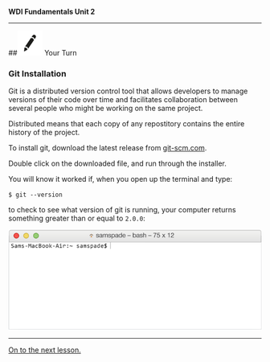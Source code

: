 **WDI Fundamentals Unit 2**

---

##![Your Turn](../assets/exercise.png) Your Turn

### Git Installation

Git is a distributed version control tool that allows developers to manage versions of their code over time and facilitates collaboration between several people who might be working on the same project.

Distributed means that each copy of any repostitory contains the entire history of the project.

To install git, download the latest release from [git-scm.com](http://git-scm.com/download).

Double click on the downloaded file, and run through the installer.

You will know it worked if, when you open up the terminal and type:

```
$ git --version
```

to check to see what version of git is running, your computer returns something greater than or equal to `2.0.0`:

![Check to See What Version of Git is Running](../assets/chapter2/git_installed.gif)

---

[On to the next lesson.](02_lesson.md)